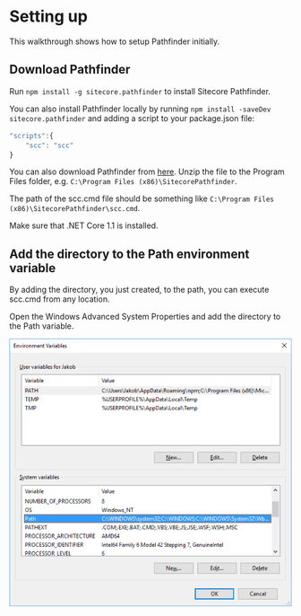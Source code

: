 # Setting up

This walkthrough shows how to setup Pathfinder initially.

## Download Pathfinder

Run `npm install -g sitecore.pathfinder` to install Sitecore Pathfinder.

You can also install Pathfinder locally by running `npm install -saveDev sitecore.pathfinder` and adding 
a script to your package.json file:

```js
"scripts":{
    "scc": "scc"
}
```
   
You can also download Pathfinder from [here](https://github.com/JakobChristensen/Sitecore.Pathfinder/releases). Unzip
the file to the Program Files folder, e.g. `C:\Program Files (x86)\SitecorePathfinder`.

The path of the scc.cmd file should be something like `C:\Program Files (x86)\SitecorePathfinder\scc.cmd`.

Make sure that .NET Core 1.1 is installed.

## Add the directory to the Path environment variable
By adding the directory, you just created, to the path, you can execute scc.cmd from any location.

Open the Windows Advanced System Properties and add the directory to the Path variable.

![AdvancedSystemProperties.png](AdvancedSystemProperties.png)
